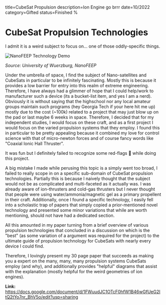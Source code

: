 title=CubeSat Propulsion
description=Ion Engine go brrr
date=10/2022
category=Gifted
status=Finished
%
# CubeSat Propulsion Technologies

I admit it is a weird subject to focus on... one of those oddly-specific things.

![NanoFEEP Technology Demo](https://spacenews.com/wp-content/uploads/2019/08/UWE-4_with-NanoFEEP-thrusters-in-four-corners_879-879x485.jpg)

*Source: University of Wuerzburg, NanoFEEP*

Under the umbrella of space, I find the subject of Nano-satellites and CubeSats in particular to be infinitely fascinating. 
Mostly this is because it provides a low barrier for entry into this realm of extreme engineering. Therefore, I have always had a glimmer of hope that I could help/work to manufacturer such a device (its a bucket-list item, and yes I am a nerd). Obviously it is without saying that the highschool nor any local amateur groups maintain such programs (hey Georgia Tech if your here hit me up) mostly due to the cost (~100k) related to a project that may just blow up on the pad or last maybe 6 weeks in space. Therefore, I decided that for my independent studies, I would focus on these craft, and as a first project I would focus on the varied propulsion systems that they employ. I found this in particular to be pretty appealing because it combined my love for control science with that of micro-newton forces and of course fancy words like "Coaxial Ionic Hall Thruster".

It was fun but I definitely failed to recognize some red-flags 🚩 while doing this project.

A big mistake I made while perusing this topic is a simply went too broad, I failed to really scope in on a specific sub-domain of CubeSat propulsion technologies. Partially this is because I naively thought that the subject would not be as complicated and multi-faceted as it actually was. I was already aware of ion-thrusters and cold-gas thrusters but I never thought that people were using water/ammonia/magnetic gel as a primary propellent in their craft. Additionally, once I found a specific technology, I easily fell into a scholastic trap of papers that simply copied a prior-mentioned novel technology and presented some minor variations that while are worth mentioning, should not have had a dedicated section. 

All this amounted in my paper turning from a brief overview of various propulsion technologies that concluded in a discussion on which is the "best" (as some variation of a argument was required for the project) to the ultimate guide of propulsion technology for CubeSats with nearly every device I could find.

Therefore, I lovingly present my 30 page paper that succeeds as making you a expert on the many, many, many propulsion systems CubeSats employ (and why), and additionally provides "helpful" diagrams that assist with the explanation (mostly helpful for the weird geometries of ion engines).

**Link:**
<https://docs.google.com/document/d/1FWuudJC1OTcF0hfW1B46wGfUeG2ItQ2tYo7nr_BhV5o/edit?usp=sharing>